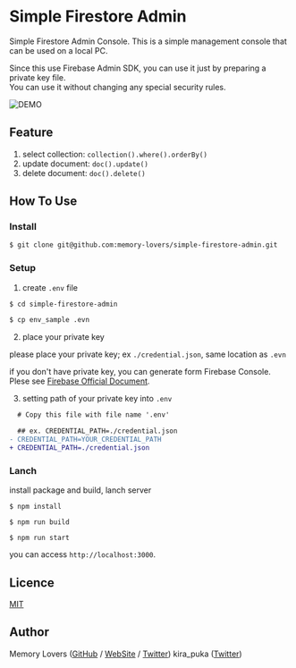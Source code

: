 # Simple Firestore Admin

Simple Firestore Admin Console.
This is a simple management console that can be used on a local PC.

Since this use Firebase Admin SDK, you can use it just by preparing a private key file.  
You can use it without changing any special security rules.

![DEMO](https://github.com/memory-lovers/simple-firestore-admin/blob/master/_img/demo_simple_firebase_admin.gif)

## Feature

1. select collection: `collection().where().orderBy()`
2. update document: `doc().update()`
3. delete document: `doc().delete()`

## How To Use

### Install

```sh
$ git clone git@github.com:memory-lovers/simple-firestore-admin.git
```

### Setup

1. create `.env` file

```sh
$ cd simple-firestore-admin

$ cp env_sample .evn
```

2. place your private key

please place your private key; ex `./credential.json`, same location as `.evn`

if you don't have private key, you can generate form Firebase Console.  
Plese see [Firebase Official Document](https://firebase.google.com/docs/admin/setup#initialize_the_sdk).

3. setting path of your private key into `.env`

```diff
  # Copy this file with file name '.env'

  ## ex. CREDENTIAL_PATH=./credential.json
- CREDENTIAL_PATH=YOUR_CREDENTIAL_PATH
+ CREDENTIAL_PATH=./credential.json
```

### Lanch

install package and build, lanch server

```shell
$ npm install

$ npm run build

$ npm run start
```

you can access `http://localhost:3000`.

## Licence

[MIT](https://github.com/memory-lovers/simple-firestore-admin/blob/master/LICENCE)

## Author

Memory Lovers ([GitHub](https://github.com/memory-lovers) / [WebSite](https://memory-lovers.com/) / [Twitter](https://twitter.com/MemoryLoverz))
kira_puka ([Twitter](https://twitter.com/kira_puka))
